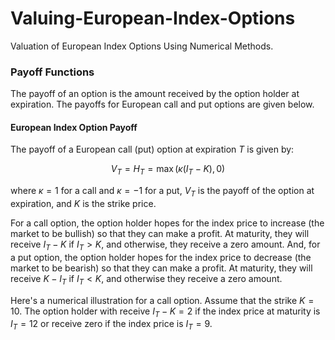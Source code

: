 # Valuing-European-Index-Options
Valuation of European Index Options Using Numerical Methods.

### Payoff Functions
The payoff of an option is the amount received by the option holder at expiration. The payoffs for European call and put options are given below.

#### European Index Option Payoff
The payoff of a European call (put) option at expiration $T$ is given by:

$$
V_T =H_T= \max(\kappa (I_T - K), 0)
$$

where $\kappa=1$ for a call and $\kappa=-1$ for a put,  $V_T$ is the payoff of the option at expiration, and $K$ is the strike price.

For a call option, the option holder hopes for the index price to increase (the market to be bullish) so that they can make a profit. At maturity, they will receive $I_T-K$ if $I_T>K$, and otherwise, they receive a zero amount. And, for a put option, the option holder hopes for the index price to decrease (the market to be bearish) so that they can make a profit. At maturity, they will receive $K-I_T$ if $I_T<K$, and otherwise they receive a zero amount.

Here's a numerical illustration for a call option. Assume that the strike $K=10$. The option holder with receive $I_T-K=2$ if the index price at maturity is $I_T=12$ or receive zero if the index price is $I_T=9$.
